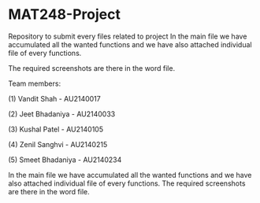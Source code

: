 # MAT248-Project
Repository to submit every files related to project
In the main file we have accumulated all the wanted functions and we have also attached individual file of every functions.

The required screenshots are there in the word file.

Team members:

(1) Vandit Shah - AU2140017

(2) Jeet Bhadaniya - AU2140033

(3) Kushal Patel - AU2140105

(4) Zenil Sanghvi - AU2140215

(5) Smeet Bhadaniya - AU2140234

In the main file we have accumulated all the wanted functions and we have also attached individual file of every functions.
The required screenshots are there in the word file.
